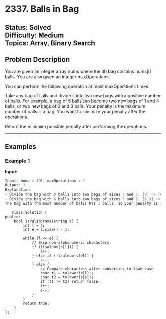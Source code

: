 # 2337. Balls in Bag

**Status:** Solved  
**Difficulty:** Medium  
**Topics:** Array, Binary Search
---

## Problem Description

You are given an integer array nums where the ith bag contains nums[i] balls. You are also given an integer maxOperations.

You can perform the following operation at most maxOperations times:

Take any bag of balls and divide it into two new bags with a positive number of balls.
For example, a bag of 5 balls can become two new bags of 1 and 4 balls, or two new bags of 2 and 3 balls.
Your penalty is the maximum number of balls in a bag. You want to minimize your penalty after the operations.

Return the minimum possible penalty after performing the operations.

---

## Examples

### Example 1

**Input:**

```c
Input: nums = [9], maxOperations = 2
Output: 3
Explanation: 
- Divide the bag with 9 balls into two bags of sizes 6 and 3. [9] -> [6,3].
- Divide the bag with 6 balls into two bags of sizes 3 and 3. [6,3] -> [3,3,3].
The bag with the most number of balls has 3 balls, so your penalty is 3 and you should return 3.
```

```class Solution {
   class Solution {
public:
    bool isPalindrome(string s) {
        int l = 0;
        int e = s.size() - 1;

        while (l <= e) {
            // Skip non-alphanumeric characters
            if (!isalnum(s[l])) {
                l++;
            } else if (!isalnum(s[e])) {
                e--;
            } else {
                // Compare characters after converting to lowercase
                char t1 = tolower(s[l]);
                char t2 = tolower(s[e]);
                if (t1 != t2) return false;
                l++;
                e--;
            }
        }
        return true;
    }
};
                
            
        
